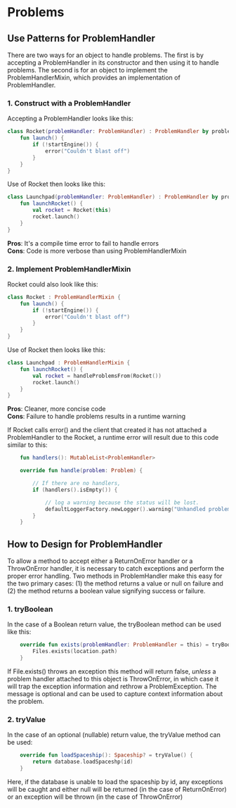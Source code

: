 
# Problems

## Use Patterns for ProblemHandler

There are two ways for an object to handle problems. The first is by accepting a 
ProblemHandler in its constructor and then using it to handle problems. The second
is for an object to implement the ProblemHandlerMixin, which provides an implementation
of ProblemHandler.

### 1. Construct with a ProblemHandler

Accepting a ProblemHandler looks like this:

```kotlin
class Rocket(problemHandler: ProblemHandler) : ProblemHandler by problemHandler {
    fun launch() {
        if (!startEngine()) {
            error("Couldn't blast off") 
        }
    }
}
```

Use of Rocket then looks like this:

```kotlin
class Launchpad(problemHandler: ProblemHandler) : ProblemHandler by problemHandler {
    fun launchRocket() {
        val rocket = Rocket(this)
        rocket.launch()
    }
}
```

**Pros**: It's a compile time error to fail to handle errors  
**Cons**: Code is more verbose than using ProblemHandlerMixin

### 2. Implement ProblemHandlerMixin

Rocket could also look like this:

```kotlin
class Rocket : ProblemHandlerMixin {
    fun launch() {
        if (!startEngine()) {
            error("Couldn't blast off")        
        }
    }
}
```

Use of Rocket then looks like this:

```kotlin
class Launchpad : ProblemHandlerMixin {
    fun launchRocket() {
        val rocket = handleProblemsFrom(Rocket())
        rocket.launch()
    }
}
```

**Pros**: Cleaner, more concise code  
**Cons**: Failure to handle problems results in a runtime warning

If Rocket calls error() and the client that created it has not attached a ProblemHandler 
to the Rocket, a runtime error will result due to this code similar to this:

```kotlin
    fun handlers(): MutableList<ProblemHandler>

    override fun handle(problem: Problem) {

        // If there are no handlers,
        if (handlers().isEmpty()) {

            // log a warning because the status will be lost.
            defaultLoggerFactory.newLogger().warning("Unhandled problem: $problem")
        }
    }
```

## How to Design for ProblemHandler

To allow a method to accept either a ReturnOnError handler or a ThrowOnError handler, it is
necessary to catch exceptions and perform the proper error handling. Two methods in ProblemHandler
make this easy for the two primary cases: (1) the method returns a value or null on failure and
(2) the method returns a boolean value signifying success or failure.

### 1. tryBoolean

In the case of a Boolean return value, the tryBoolean method can be used like this:

```kotlin
    override fun exists(problemHandler: ProblemHandler = this) = tryBoolean("File does not exist: $location") {
        Files.exists(location.path)
    }
```

If File.exists() throws an exception this method will return false, *unless* a problem handler attached 
to this object is ThrowOnError, in which case it will trap the exception information and rethrow a 
ProblemException. The message is optional and can be used to capture context information about the problem.

### 2. tryValue

In the case of an optional (nullable) return value, the tryValue method can be used:

```kotlin
    override fun loadSpaceship(): Spaceship? = tryValue() {
        return database.loadSpaceshp(id)
    }
```

Here, if the database is unable to load the spaceship by id, any exceptions will be caught and either
null will be returned (in the case of ReturnOnError) or an exception will be thrown (in the case of
ThrowOnError)

